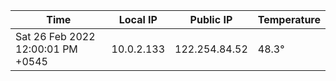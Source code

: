 | Time     | Local IP | Public IP | Temperature |
| ----------- | ----------- | ----------- | ----------- |
| Sat 26 Feb 2022 12:00:01 PM +0545      | 10.0.2.133     | 122.254.84.52  | 48.3° |
